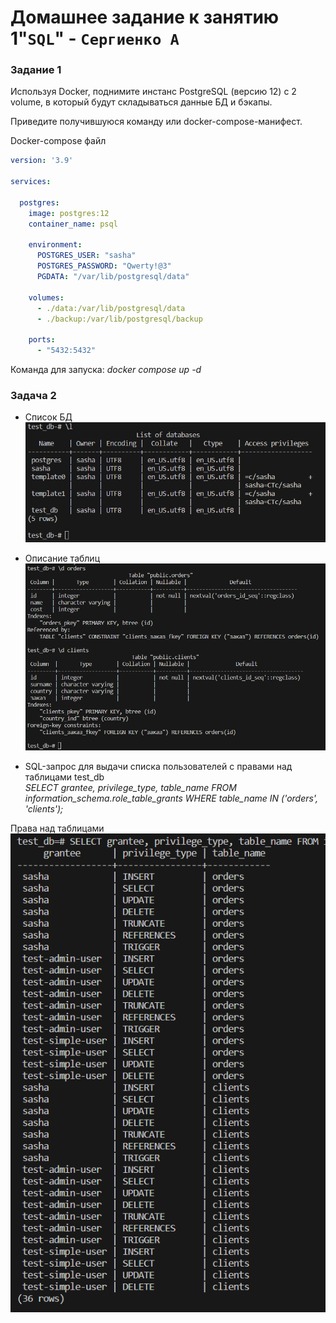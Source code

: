 # Домашнее задание к занятию 1"`SQL`" - `Сергиенко А`

### Задание 1

Используя Docker, поднимите инстанс PostgreSQL (версию 12) c 2 volume, в который будут складываться данные БД и бэкапы.

Приведите получившуюся команду или docker-compose-манифест.

Docker-compose файл
```yaml
version: '3.9'

services:

  postgres:
    image: postgres:12
    container_name: psql

    environment:
      POSTGRES_USER: "sasha"
      POSTGRES_PASSWORD: "Qwerty!@3"
      PGDATA: "/var/lib/postgresql/data"

    volumes:
      - ./data:/var/lib/postgresql/data
      - ./backup:/var/lib/postgresql/backup
  
    ports:
      - "5432:5432"

```
Команда для запуска: 
*docker compose up -d*

### Задача 2

* Список БД
![DBlist](https://github.com/SashkaSer/BD/blob/main/SQL/img/DBlist.png)  

* Описание таблиц
![Tables](https://github.com/SashkaSer/BD/blob/main/SQL/img/tables.png)  

* SQL-запрос для выдачи списка пользователей с правами над таблицами test_db  
*SELECT grantee, privilege_type, table_name FROM information_schema.role_table_grants WHERE table_name IN ('orders', 'clients');*

Права над таблицами
![Grants](https://github.com/SashkaSer/BD/blob/main/SQL/img/grants.png)
